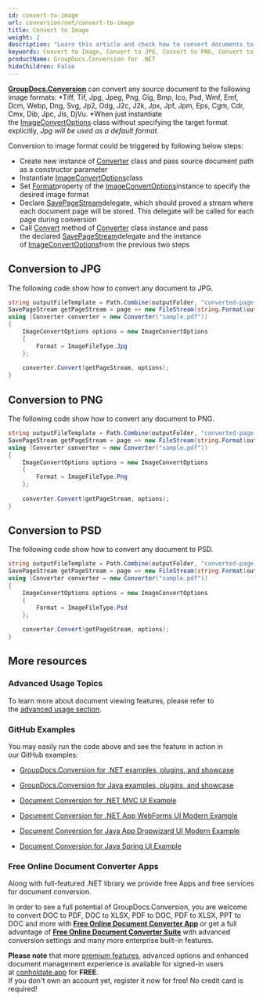 ```yaml
---
id: convert-to-image
url: conversion/net/convert-to-image
title: Convert to Image
weight: 2
description: "Learn this article and check how to convert documents to JPG, convert documents to PNG, convert documents to TIFF or any supported image format with several lines of C# code and GroupDocs.Conversion for .NET. "
keywords: Convert to Image, Convert to JPG, Convert to PNG, Convert to PSD, Convert to TIFF
productName: GroupDocs.Conversion for .NET
hideChildren: False
---
```

[**GroupDocs.Conversion**](https://products.groupdocs.com/conversion/net) can convert any source document to the following image formats: *Tiff, Tif, Jpg, Jpeg, Png, Gig, Bmp, Ico, Psd, Wmf, Emf, Dcm, Webp, Dng, Svg, Jp2, Odg, J2c, J2k, Jpx, Jpf, Jpm, Eps, Cgm, Cdr, Cmx, Dib, Jpc, Jls, DjVu. *When just instantiate the [ImageConvertOptions](https://apireference.groupdocs.com/net/conversion/groupdocs.conversion.options.convert/imageconvertoptions) class without specifying the target format explicitly, *Jpg *will be used as a default format*.*

Conversion to image format could be triggered by following below steps:

*   Create new instance of [Converter](https://apireference.groupdocs.com/net/conversion/groupdocs.conversion/converter) class and pass source document path as a constructor parameter
*   Instantiate [ImageConvertOptions](https://apireference.groupdocs.com/net/conversion/groupdocs.conversion.options.convert/imageconvertoptions)class
*   Set [Format](https://apireference.groupdocs.com/net/conversion/groupdocs.conversion.options.convert/convertoptions/properties/format)property of the [ImageConvertOptions](https://apireference.groupdocs.com/net/conversion/groupdocs.conversion.options.convert/imageconvertoptions)instance to specify the desired image format
*   Declare [SavePageStream](https://apireference.groupdocs.com/net/conversion/groupdocs.conversion.contracts/savepagestream)delegate, which should proved a stream where each document page will be stored. This delegate will be called for each page during conversion
*   Call [Convert](https://apireference.groupdocs.com/net/conversion/groupdocs.conversion/converter/methods/convert/2) method of [Converter](https://apireference.groupdocs.com/net/conversion/groupdocs.conversion/converter) class instance and pass the declared [SavePageStream](https://apireference.groupdocs.com/net/conversion/groupdocs.conversion.contracts/savepagestream)delegate and the instance of [ImageConvertOptions](https://apireference.groupdocs.com/net/conversion/groupdocs.conversion.options.convert/imageconvertoptions)from the previous two steps

## Conversion to JPG

The following code show how to convert any document to JPG. 

```csharp
string outputFileTemplate = Path.Combine(outputFolder, "converted-page-{0}.jpg");
SavePageStream getPageStream = page => new FileStream(string.Format(outputFileTemplate, page), FileMode.Create);
using (Converter converter = new Converter("sample.pdf"))
{
    ImageConvertOptions options = new ImageConvertOptions
    {
        Format = ImageFileType.Jpg
    };
    
    converter.Convert(getPageStream, options);
}
```

## Conversion to PNG

The following code show how to convert any document to PNG. 

```csharp
string outputFileTemplate = Path.Combine(outputFolder, "converted-page-{0}.png");
SavePageStream getPageStream = page => new FileStream(string.Format(outputFileTemplate, page), FileMode.Create);
using (Converter converter = new Converter("sample.pdf"))
{
    ImageConvertOptions options = new ImageConvertOptions
    {
        Format = ImageFileType.Png
    };
    
    converter.Convert(getPageStream, options);
}
```

## Conversion to PSD

The following code show how to convert any document to PSD. 

```csharp
string outputFileTemplate = Path.Combine(outputFolder, "converted-page-{0}.psd");
SavePageStream getPageStream = page => new FileStream(string.Format(outputFileTemplate, page), FileMode.Create);
using (Converter converter = new Converter("sample.pdf"))
{
    ImageConvertOptions options = new ImageConvertOptions
    {
        Format = ImageFileType.Psd
    };
    
    converter.Convert(getPageStream, options);
}
```

## More resources

### Advanced Usage Topics

To learn more about document viewing features, please refer to the [advanced usage section](Advanced%2Busage.html).

### GitHub Examples

You may easily run the code above and see the feature in action in our GitHub examples:

*   [GroupDocs.Conversion for .NET examples, plugins, and showcase](https://github.com/groupdocs-conversion/GroupDocs.Conversion-for-.NET)
    
*   [GroupDocs.Conversion for Java examples, plugins, and showcase](https://github.com/groupdocs-conversion/GroupDocs.Conversion-for-Java)
    
*   [Document Conversion for .NET MVC UI Example](https://github.com/groupdocs-conversion/GroupDocs.Conversion-for-.NET-MVC) 
    
*   [Document Conversion for .NET App WebForms UI Modern Example](https://github.com/groupdocs-conversion/GroupDocs.Conversion-for-.NET-WebForms)
    
*   [Document Conversion for Java App Dropwizard UI Modern Example](https://github.com/groupdocs-conversion/GroupDocs.Conversion-for-Java-Dropwizard)
    
*   [Document Conversion for Java Spring UI Example](https://github.com/groupdocs-conversion/GroupDocs.Conversion-for-Java-Spring)
    

### Free Online Document Converter Apps

Along with full-featured .NET library we provide free Apps and free services for document conversion.

In order to see a full potential of GroupDocs.Conversion, you are welcome to convert DOC to PDF, DOC to XLSX, PDF to DOC, PDF to XLSX, PPT to DOC and more with **[Free Online Document Converter App](https://products.groupdocs.app/conversion)** or get a full advantage of **[Free Online Document Converter Suite](https://conholdate.app/features/document-converter-online)** with advanced conversion settings and many more enterprise built-in features.

**Please note** that more [premium features](https://conholdate.app/features), advanced options and enhanced document management experience is available for signed-in users at [conholdate.app](https://conholdate.app/) for **FREE**.  
If you don't own an account yet, register it now for free! No credit card is required!
